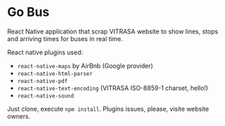 # Go Bus

React Native application that scrap VITRASA website to show lines, stops and arriving times for buses in real time.

React native plugins used:

* `react-native-maps` by AirBnb (Google provider)
* `react-native-html-parser`
* `react-native-pdf`
* `react-native-text-encoding` (VITRASA ISO-8859-1 charset, hello!)
* `react-native-sound`


Just clone, execute `npm install`. Plugins issues, please, visite website owners.